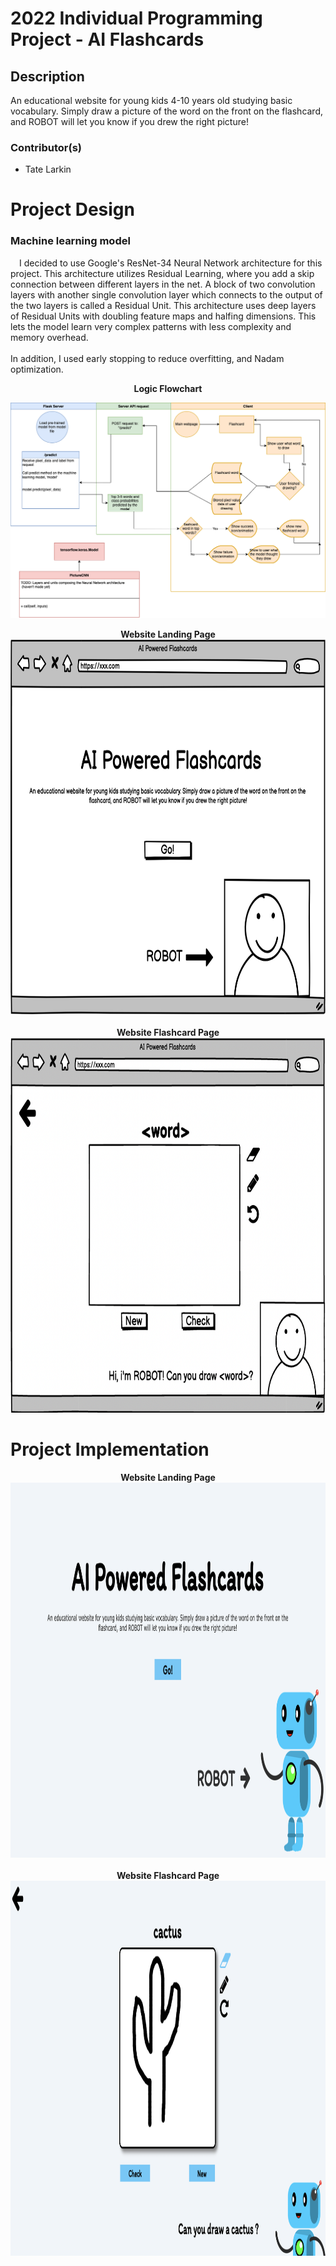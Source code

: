 # 2022 Individual Programming Project - AI Flashcards
## Description
An educational website for young kids 4-10 years old studying basic vocabulary. Simply draw a picture of the word on the front on the flashcard, and ROBOT will let you know if you drew the right picture!

### Contributor(s)
* Tate Larkin                                   


<p align="center">
    <h1>Project Design</h1>
</p>

### Machine learning model
&emsp;I decided to use Google's ResNet-34 Neural Network architecture for this project. This architecture utilizes Residual Learning, where you add a skip connection between different layers in the net. A block of two convolution layers with another single convolution layer which connects to the output of the two layers is called a Residual Unit. This architecture uses deep layers of Residual Units with doubling feature maps and halfing dimensions. This lets the model learn very complex patterns with less complexity and memory overhead.
<br>
<br>
In addition, I used early stopping to reduce overfitting, and Nadam optimization.

<p align="center">
    <b>Logic Flowchart</b>
</p>

![flowchart](https://github.com/tate8/2022IndividualProject/blob/main/images/AIFlashcards.drawio.png)

<p align="center">
    <b>Website Landing Page</b>
    <br>
    <img src="https://github.com/tate8/2022IndividualProject/blob/main/images/AIFlashcardsLandingPage.png" height="600"></img>
    <br>
    <br>
    <b>Website Flashcard Page</b>
    <br>
    <img src="https://github.com/tate8/2022IndividualProject/blob/main/images/AIFlashcardsCardPage.png" height="600"></img>
</p>

<p>
    <h1>Project Implementation</h1>
</p>

<p align="center">
    <b>Website Landing Page</b>
    <br>
    <img src="https://github.com/tate8/2022IndividualProject/blob/main/images/FlashcardsLandingPageImpl.png" width="800" height="600"></img>
    <br>
    <br>
    <b>Website Flashcard Page</b>
    <br>
    <img src="https://github.com/tate8/2022IndividualProject/blob/main/images/FlashcardsCardPageImpl.png" width="800" height="600"></img>
</p>
